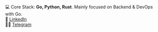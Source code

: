 💻 Core Stack: **Go, Python, Rust**. Mainly focused on Backend & DevOps with Go.<br>
📧 <a href="https://www.linkedin.com/in/sergey-mikryukov-838272229/"  target="blank">LinkedIn</a><br>
👨‍💻 <a href="https://t.me/mikeys"  target="blank">Telegram</a>
